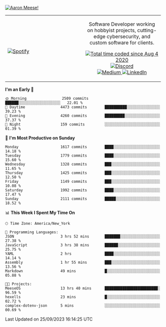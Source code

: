 [![Aaron Meese!](https://user-images.githubusercontent.com/17814535/88975338-a2aabf00-d27f-11ea-963f-8a19608716b4.png)](https://github.com/ajmeese7/readme-ascii "README ASCII")

<!-- Modified from project here: https://github.com/novatorem/novatorem -->
<table width="100%">
  <tr>
  <td width="50%">

&nbsp; <br> [![Spotify](https://ajmeese7.vercel.app/api/spotify)](https://open.spotify.com/user/ajmeese)

  </td>
  <td width="50%">
    <p align="center">
    Software Developer working on hobbyist projects, cutting-edge cybersecurity, and custom software for clients.
    </p>
    <p align="center">
      <a href="https://wakatime.com/@f726891d-3b02-46cd-9b60-e8c59f9e2b14">
        <img src="https://wakatime.com/badge/user/f726891d-3b02-46cd-9b60-e8c59f9e2b14.svg" alt="Total time coded since Aug 4 2020" title="WakaTime" />
      </a>
      <a href="http://link.aaronmeese.com/discord">
        <img src="https://img.shields.io/badge/discord-ajmeese7%234835-369?style=flat-square&logo=discord&logoColor=white&color=purple" alt="Discord" title="Discord">
      </a>
      <br />
      <a href="https://link.aaronmeese.com/medium">
        <img src="https://img.shields.io/badge/medium-ajmeese7-1DB954?style=flat-square&logo=medium&logoColor=white" alt="Medium" title="Medium">
      </a>
      <a href="https://link.aaronmeese.com/linkedin">
        <img src="https://img.shields.io/badge/linkedIn-aaronmeese-1DB954?style=flat-square&logo=linkedin&logoColor=white&color=blue" alt="LinkedIn" title="LinkedIn">
      </a>
    </p>
  </td>

</table>

[//]: <> (The `&nbsp;` is to have Aphelion take up more space)

<!--START_SECTION:waka-->
**I'm an Early 🐤** 

```text
🌞 Morning                2509 commits        ██████░░░░░░░░░░░░░░░░░░░   22.01 % 
🌆 Daytime                4473 commits        ██████████░░░░░░░░░░░░░░░   39.23 % 
🌃 Evening                4260 commits        █████████░░░░░░░░░░░░░░░░   37.37 % 
🌙 Night                  159 commits         ░░░░░░░░░░░░░░░░░░░░░░░░░   01.39 % 
```
📅 **I'm Most Productive on Sunday** 

```text
Monday                   1617 commits        ████░░░░░░░░░░░░░░░░░░░░░   14.18 % 
Tuesday                  1779 commits        ████░░░░░░░░░░░░░░░░░░░░░   15.60 % 
Wednesday                1328 commits        ███░░░░░░░░░░░░░░░░░░░░░░   11.65 % 
Thursday                 1425 commits        ███░░░░░░░░░░░░░░░░░░░░░░   12.50 % 
Friday                   1149 commits        ███░░░░░░░░░░░░░░░░░░░░░░   10.08 % 
Saturday                 1992 commits        ████░░░░░░░░░░░░░░░░░░░░░   17.47 % 
Sunday                   2111 commits        █████░░░░░░░░░░░░░░░░░░░░   18.52 % 
```


📊 **This Week I Spent My Time On** 

```text
🕑︎ Time Zone: America/New_York

💬 Programming Languages: 
JSON                     3 hrs 52 mins       ███████░░░░░░░░░░░░░░░░░░   27.38 % 
JavaScript               3 hrs 38 mins       ██████░░░░░░░░░░░░░░░░░░░   25.75 % 
YAML                     2 hrs               ████░░░░░░░░░░░░░░░░░░░░░   14.14 % 
Assembly                 1 hr 55 mins        ███░░░░░░░░░░░░░░░░░░░░░░   13.56 % 
Markdown                 49 mins             █░░░░░░░░░░░░░░░░░░░░░░░░   05.88 % 

🐱‍💻 Projects: 
MeeseOS                  13 hrs 40 mins      ████████████████████████░   96.59 % 
hexells                  23 mins             █░░░░░░░░░░░░░░░░░░░░░░░░   02.72 % 
complex-dotenv-json      5 mins              ░░░░░░░░░░░░░░░░░░░░░░░░░   00.69 % 
```


 Last Updated on 25/09/2023 16:14:25 UTC
<!--END_SECTION:waka-->
